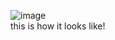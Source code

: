 ![image](https://github.com/saofi10/gmail-logo-css/assets/129125993/161022f9-83d5-4342-9654-fd6130624b43)<br>
this is how it looks like!

